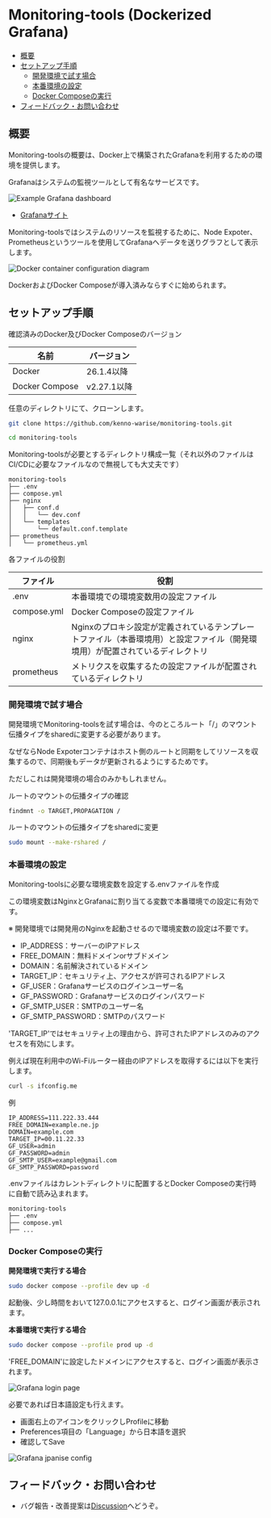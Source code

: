 # Monitoring-tools (Dockerized Grafana)

- [概要](#概要)
- [セットアップ手順](#セットアップ手順)
  - [開発環境で試す場合](#開発環境で試す場合)
  - [本番環境の設定](#本番環境の設定)
  - [Docker Composeの実行](#docker-composeの実行)
- [フィードバック・お問い合わせ](#フィードバックお問い合わせ)

## 概要

Monitoring-toolsの概要は、Docker上で構築されたGrafanaを利用するための環境を提供します。

Grafanaはシステムの監視ツールとして有名なサービスです。

![Example Grafana dashboard](doc/img/grafana_dashboard.jpg)

- [Grafanaサイト](https://grafana.com/ja/)

Monitoring-toolsではシステムのリソースを監視するために、Node Expoter、Prometheusというツールを使用してGrafanaへデータを送りグラフとして表示します。

![Docker container configuration diagram](doc/img/container_diagram.png)

DockerおよびDocker Composeが導入済みならすぐに始められます。

## セットアップ手順

確認済みのDocker及びDocker Composeのバージョン

|名前|バージョン|
|----|----|
|Docker|26.1.4以降|
|Docker Compose|v2.27.1以降|

任意のディレクトリにて、クローンします。

```bash
git clone https://github.com/kenno-warise/monitoring-tools.git

cd monitoring-tools
```

Monitoring-toolsが必要とするディレクトリ構成一覧（それ以外のファイルはCI/CDに必要なファイルなので無視しても大丈夫です）

```
monitoring-tools
├── .env
├── compose.yml
├── nginx
│   ├── conf.d
│   │   └── dev.conf
│   └── templates
│       └── default.conf.template
├── prometheus
│   └── prometheus.yml
```

各ファイルの役割

|ファイル|役割|
|----|----|
|.env |本番環境での環境変数用の設定ファイル |
|compose.yml |Docker Composeの設定ファイル |
|nginx |Nginxのプロキシ設定が定義されているテンプレートファイル（本番環境用）と設定ファイル（開発環境用）が配置されているディレクトリ|
|prometheus |メトリクスを収集するたの設定ファイルが配置されているディレクトリ|

### 開発環境で試す場合

開発環境でMonitoring-toolsを試す場合は、今のところルート「/」のマウント伝播タイプをsharedに変更する必要があります。

なぜならNode Expoterコンテナはホスト側のルートと同期をしてリソースを収集するので、同期後もデータが更新されるようにするためです。

ただしこれは開発環境の場合のみかもしれません。

ルートのマウントの伝播タイプの確認
```bash
findmnt -o TARGET,PROPAGATION /
```

ルートのマウントの伝播タイプをsharedに変更
```bash
sudo mount --make-rshared /
```

### 本番環境の設定

Monitoring-toolsに必要な環境変数を設定する.envファイルを作成

この環境変数はNginxとGrafanaに割り当てる変数で本番環境での設定に有効です。



※ 開発環境では開発用のNginxを起動させるので環境変数の設定は不要です。

- IP_ADDRESS：サーバーのIPアドレス
- FREE_DOMAIN：無料ドメインorサブドメイン
- DOMAIN：名前解決されているドメイン
- TARGET_IP：セキュリティ上、アクセスが許可されるIPアドレス
- GF_USER：Grafanaサービスのログインユーザー名
- GF_PASSWORD：Grafanaサービスのログインパスワード
- GF_SMTP_USER：SMTPのユーザー名
- GF_SMTP_PASSWORD：SMTPのパスワード

'TARGET_IP'ではセキュリティ上の理由から、許可されたIPアドレスのみのアクセスを有効にします。

例えば現在利用中のWi-Fiルーター経由のIPアドレスを取得するには以下を実行します。

```bash
curl -s ifconfig.me
```

例

```
IP_ADDRESS=111.222.33.444
FREE_DOMAIN=example.ne.jp
DOMAIN=example.com
TARGET_IP=00.11.22.33
GF_USER=admin
GF_PASSWORD=admin
GF_SMTP_USER=example@gmail.com
GF_SMTP_PASSWORD=password
```

.envファイルはカレントディレクトリに配置するとDocker Composeの実行時に自動で読み込まれます。


```
monitoring-tools
├── .env
├── compose.yml
├── ...
```

### Docker Composeの実行

**開発環境で実行する場合**

```bash
sudo docker compose --profile dev up -d
```

起動後、少し時間をおいて127.0.0.1にアクセスすると、ログイン画面が表示されます。

**本番環境で実行する場合**

```bash
sudo docker compose --profile prod up -d
```

'FREE_DOMAIN'に設定したドメインにアクセスすると、ログイン画面が表示されます。

![Grafana login page](doc/img/grafana_login.jpg)

必要であれば日本語設定も行えます。

- 画面右上のアイコンをクリックしProfileに移動
- Preferences項目の「Language」から日本語を選択
- 確認してSave

![Grafana jpanise config](doc/img/grafana_jp_config.jpg)

## フィードバック・お問い合わせ

- バグ報告・改善提案は[Discussion](https://github.com/kenno-warise/monitoring-tools/discussions/56)へどうぞ。
